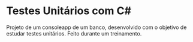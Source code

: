 # Testes Unitários com C#

Projeto de um consoleapp de um banco, desenvolvido com o objetivo de estudar testes unitários. 
Feito durante um treinamento.

